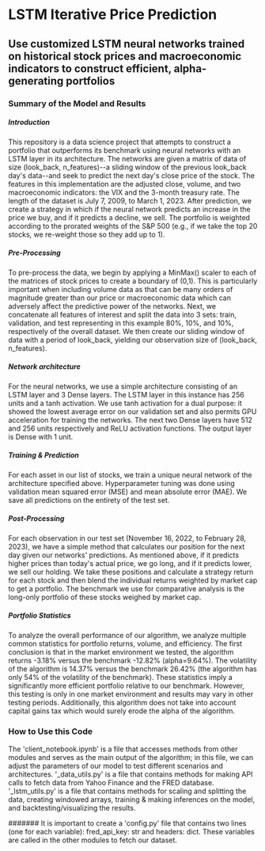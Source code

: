 # LSTM Iterative Price Prediction

## Use customized LSTM neural networks trained on historical stock prices and macroeconomic indicators to construct efficient, alpha-generating portfolios 

### Summary of the Model and Results 

##### Introduction
This repository is a data science project that attempts to construct a portfolio that outperforms its benchmark using neural networks with an LSTM layer in its architecture. The networks are given a matrix of data of size (look_back, n_features)--a sliding window of the previous look_back day's data--and seek to predict the next day's close price of the stock. The features in this implementation are the adjusted close, volume, and two macroeconomic indicators: the VIX and the 3-month treasury rate. The length of the dataset is July 7, 2009, to March 1, 2023. After prediction, we create a strategy in which if the neural network predicts an increase in the price we buy, and if it predicts a decline, we sell. The portfolio is weighted according to the prorated weights of the S&P 500 (e.g., if we take the top 20 stocks, we re-weight those so they add up to 1).

##### Pre-Processing
To pre-process the data, we begin by applying a MinMax() scaler to each of the matrices of stock prices to create a boundary of (0,1). This is particularly important when including volume data as that can be many orders of magnitude greater than our price or macroeconomic data which can adversely affect the predictive power of the networks. Next, we concatenate all features of interest and split the data into 3 sets: train, validation, and test representing in this example 80%, 10%, and 10%, respectively of the overall dataset. We then create our sliding window of data with a period of look_back, yielding our observation size of (look_back, n_features).

##### Network architecture
For the neural networks, we use a simple architecture consisting of an LSTM layer and 3 Dense layers. The LSTM layer in this instance has 256 units and a tanh activation. We use tanh activation for a dual purpose: it showed the lowest average error on our validation set and also permits GPU acceleration for training the networks. The next two Dense layers have 512 and 256 units respectively and ReLU activation functions. The output layer is Dense with 1 unit.

##### Training & Prediction 
For each asset in our list of stocks, we train a unique neural network of the architecture specified above. Hyperparameter tuning was done using validation mean squared error (MSE) and mean absolute error (MAE). We save all predictions on the entirety of the test set.

##### Post-Processing
For each observation in our test set (November 16, 2022, to February 28, 2023), we have a simple method that calculates our position for the next day given our networks' predictions. As mentioned above, if it predicts higher prices than today's actual price, we go long, and if it predicts lower, we sell our holding. We take these positions and calculate a strategy return for each stock and then blend the individual returns weighted by market cap to get a portfolio. The benchmark we use for comparative analysis is the long-only portfolio of these stocks weighed by market cap.

##### Portfolio Statistics
To analyze the overall performance of our algorithm, we analyze multiple common statistics for portfolio returns, volume, and efficiency. The first conclusion is that in the market environment we tested, the algorithm returns -3.18% versus the benchmark -12.82% (alpha=9.64%). The volatility of the algorithm is 14.37% versus the benchmark 26.42% (the algorithm has only 54% of the volatility of the benchmark). These statistics imply a significantly more efficient portfolio relative to our benchmark. However, this testing is only in one market environment and results may vary in other testing periods. Additionally, this algorithm does not take into account capital gains tax which would surely erode the alpha of the algorithm.

### How to Use this Code

The 'client_notebook.ipynb' is a file that accesses methods from other modules and serves as the main output of the algorithm; in this file, we can adjust the parameters of our model to test different scenarios and architectures. '_data_utils.py' is a file that contains methods for making API calls to fetch data from Yahoo Finance and the FRED database. '_lstm_utils.py' is a file that contains methods for scaling and splitting the data, creating windowed arrays, training & making inferences on the model, and backtesting/visualizing the results. 

####### It is important to create a 'config.py' file that contains two lines (one for each variable): fred_api_key: str and headers: dict. These variables are called in the other modules to fetch our dataset. 

